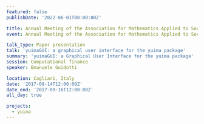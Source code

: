 ```yaml
---
featured: false
publishDate: '2022-06-01T00:00:00Z'

title: Annual Meeting of the Association for Mathematics Applied to Social and Economic Sciences (AMASES)
event: Annual Meeting of the Association for Mathematics Applied to Social and Economic Sciences

talk_type: Paper presentation
talk: 'yuimaGUI: a graphical user interface for the yuima package'
summary: 'yuimaGUI: a Graphical User Interface for the yuima package'
session: Computational finance
speaker: Emanuele Guidotti

location: Cagliari, Italy
date: '2017-09-14T12:00:00Z'
date_end: '2017-09-16T12:00:00Z'
all_day: true

projects:
  - yuima
---
```

